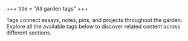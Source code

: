 +++
title = "All garden tags"
+++

Tags connect essays, notes, pins, and projects throughout the garden. Explore all the available tags below to discover related content across different sections.
